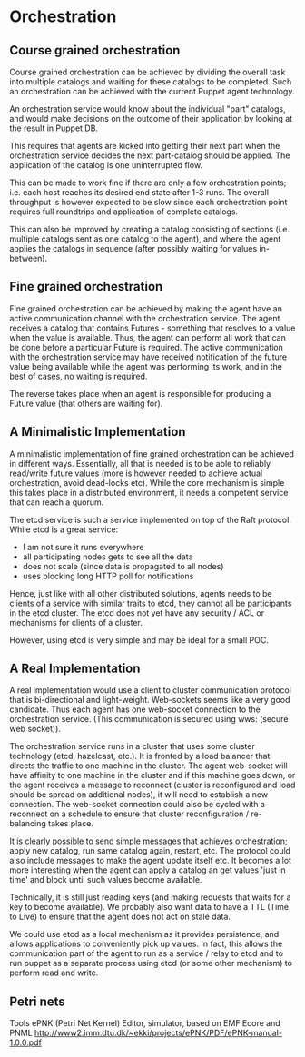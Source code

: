 Orchestration
===

Course grained orchestration
---

Course grained orchestration can be achieved by dividing the overall task into multiple
catalogs and waiting for these catalogs to be completed. Such an orchestration can be
achieved with the current Puppet agent technology.

An orchestration service would know about the individual "part" catalogs, and would make decisions
on the outcome of their application by looking at the result in Puppet DB.

This requires that agents are kicked into getting their next part when the orchestration
service decides the next part-catalog should be applied. The application of the
catalog is one uninterrupted flow.

This can be made to work fine if there are only a few orchestration points; i.e. each
host reaches its desired end state after 1-3 runs. The overall throughput is however
expected to be slow since each orchestration point requires full roundtrips and
application of complete catalogs.

This can also be improved by creating a catalog consisting of sections (i.e. multiple
catalogs sent as one catalog to the agent), and where the agent applies the catalogs
in sequence (after possibly waiting for values in-between).

Fine grained orchestration
---
Fine grained orchestration can be achieved by making the agent have an active communication
channel with the orchestration service. The agent receives a catalog that contains
Futures - something that resolves to a value when the value is available. Thus, the agent
can perform all work that can be done before a particular Future is required. The active communication
with the orchestration service may have received notification of the future value being
available while the agent was performing its work, and in the best of cases, no waiting is
required.

The reverse takes place when an agent is responsible for producing a Future value (that
others are waiting for).


A Minimalistic Implementation
---

A minimalistic implementation of fine grained orchestration can be achieved in different ways.
Essentially, all that is needed is to be able to reliably read/write future values (more
is however needed to achieve actual orchestration, avoid dead-locks etc). While the core
mechanism is simple this takes place in a distributed environment, it needs a competent
service that can reach a quorum.

The etcd service is such a service implemented on top of the Raft protocol. While etcd is a great service:

* I am not sure it runs everywhere
* all participating nodes gets to see all the data
* does not scale (since data is propagated to all nodes)
* uses blocking long HTTP poll for notifications

Hence, just like with all other distributed solutions, agents needs to be clients of a service
with similar traits to etcd, they cannot all be participants in the etcd cluster. The etcd
does not yet have any security / ACL or mechanisms for clients of a cluster.

However, using etcd is very simple and may be ideal for a small POC.

A Real Implementation
---
A real implementation would use a client to cluster communication protocol that is bi-directional
and light-weight. Web-sockets seems like a very good candidate. Thus each agent has one web-socket
connection to the orchestration service. (This communication is secured using wws: (secure web socket)).

The orchestration service runs in a cluster that uses some cluster technology
(etcd, hazelcast, etc.). It is fronted by a load balancer that directs the traffic to
one machine in the cluster. The agent web-socket will have affinity to one machine in the cluster
and if this machine goes down, or the agent receives a message to reconnect (cluster is
reconfigured and load should be spread on additional nodes), it will need to establish a new connection. The web-socket connection could also be cycled with a reconnect on a schedule to
ensure that cluster reconfiguration / re-balancing takes place.

It is clearly possible to send simple messages that achieves orchestration; apply new catalog,
run same catalog again, restart, etc. The protocol could also include messages to make the
agent update itself etc. It becomes a lot more interesting when the agent can apply a catalog an
get values 'just in time' and block until such values become available.

Technically, it is still just reading keys (and making requests that waits for a key to become
available). We probably also want data to have a TTL (Time to Live) to ensure that the agent does
not act on stale data.

We could use etcd as a local mechanism as it provides persistence, and allows applications to conveniently pick up values. In fact, this allows the communication part of the agent to run as
a service / relay to etcd and to run puppet as a separate process using etcd (or some other mechanism) to perform read and write.

Petri nets
---
Tools ePNK (Petri Net Kernel)
Editor, simulator, based on EMF Ecore and PNML
http://www2.imm.dtu.dk/~ekki/projects/ePNK/PDF/ePNK-manual-1.0.0.pdf
